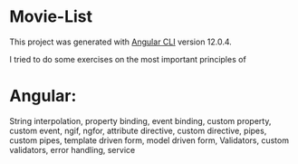 # Movie-List

This project was generated with [Angular CLI](https://github.com/angular/angular-cli) version 12.0.4.

I tried to do some exercises on the most important principles of 

# Angular:

String interpolation, property binding, event binding, custom property, custom event,
ngif, ngfor, attribute directive, custom directive, pipes, custom pipes, template driven form,
model driven form, Validators, custom validators, error handling, service